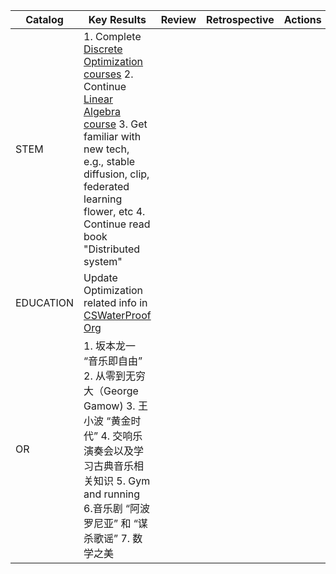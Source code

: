 
| Catalog  | Key Results |  Review | Retrospective | Actions  |
|---|---|---|---|---|
| STEM  | 1. Complete [Discrete Optimization courses](https://www.bilibili.com/video/BV1z84y1h7M1/?spm_id_from=333.999.0.0&vd_source=b2f9d3cbfd56f4dc70d5865866121bbf) 2. Continue [Linear Algebra course](https://www.bilibili.com/video/BV1a7411M7wH/?spm_id_from=333.999.0.0&vd_source=b2f9d3cbfd56f4dc70d5865866121bbf) 3. Get familiar with new tech, e.g., stable diffusion, clip, federated learning flower, etc 4. Continue read book "Distributed system"|  |   |  |
| EDUCATION | Update Optimization related info in [CSWaterProof Org](https://github.com/CSWaterProof) |   |   |  |
| OR  | 1. 坂本龙一 “音乐即自由” 2. 从零到无穷大（George Gamow) 3. 王小波 “黄金时代” 4. 交响乐演奏会以及学习古典音乐相关知识 5. Gym and running 6.音乐剧 “阿波罗尼亚” 和 “谋杀歌谣” 7. 数学之美 |  |  |  |